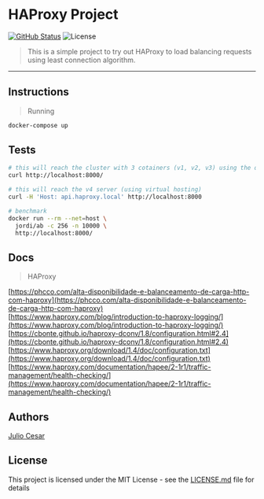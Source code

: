 # HAProxy Project

[![GitHub Status](https://badgen.net/github/status/julio-cesar-development/haproxy-project)](https://github.com/julio-cesar-development/haproxy-project)
![License](https://badgen.net/badge/license/MIT/blue)

> This is a simple project to try out HAProxy to load balancing requests using least connection algorithm.<br>

---

## Instructions

> Running

```bash
docker-compose up
```

## Tests

```bash
# this will reach the cluster with 3 cotainers (v1, v2, v3) using the default_backend of Haproxy
curl http://localhost:8000/

# this will reach the v4 server (using virtual hosting)
curl -H 'Host: api.haproxy.local' http://localhost:8000

# benchmark
docker run --rm --net=host \
  jordi/ab -c 256 -n 10000 \
  http://localhost:8000/
```

## Docs

> HAProxy

[https://phcco.com/alta-disponibilidade-e-balanceamento-de-carga-http-com-haproxy](https://phcco.com/alta-disponibilidade-e-balanceamento-de-carga-http-com-haproxy)<br>
[https://www.haproxy.com/blog/introduction-to-haproxy-logging/](https://www.haproxy.com/blog/introduction-to-haproxy-logging/)<br>
[https://cbonte.github.io/haproxy-dconv/1.8/configuration.html#2.4](https://cbonte.github.io/haproxy-dconv/1.8/configuration.html#2.4)<br>
[https://www.haproxy.org/download/1.4/doc/configuration.txt](https://www.haproxy.org/download/1.4/doc/configuration.txt)<br>
[https://www.haproxy.com/documentation/hapee/2-1r1/traffic-management/health-checking/](https://www.haproxy.com/documentation/hapee/2-1r1/traffic-management/health-checking/)<br>

## Authors

[Julio Cesar](https://github.com/julio-cesar-development)

## License

This project is licensed under the MIT License - see the [LICENSE.md](LICENSE.md) file for details
